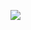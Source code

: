 <p align="left">
  <a href="https://github.com/hongyangAndroid">
    <img src="https://github-readme-stats.vercel.app/api?username=edward7zhang&count_private=true&show_icons=true&hide=contribs&include_all_commits=true&theme=default" />
  </a>
</p>
